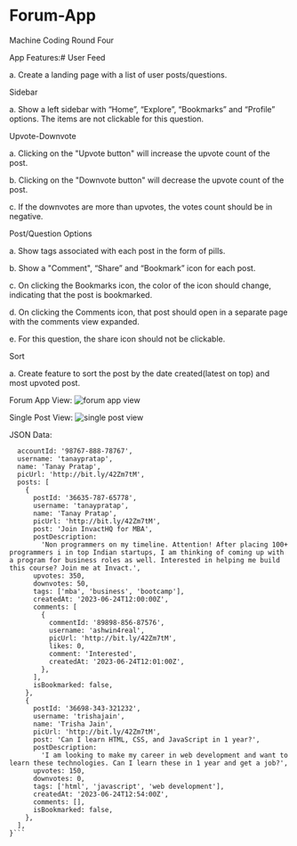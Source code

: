 # Forum-App
Machine Coding Round Four


App Features:#
User Feed

a. Create a landing page with a list of user posts/questions.

Sidebar

a. Show a left sidebar with “Home”, “Explore”, “Bookmarks” and “Profile” options. The items are not clickable for this question.

Upvote-Downvote

a. Clicking on the "Upvote button" will increase the upvote count of the post.

b. Clicking on the "Downvote button" will decrease the upvote count of the post.

c. If the downvotes are more than upvotes, the votes count should be in negative.

Post/Question Options

a. Show tags associated with each post in the form of pills.

b. Show a "Comment", “Share” and “Bookmark” icon for each post.

c. On clicking the Bookmarks icon, the color of the icon should change, indicating that the post is bookmarked.

d. On clicking the Comments icon, that post should open in a separate page with the comments view expanded.

e. For this question, the share icon should not be clickable.

Sort

a. Create feature to sort the post by the date created(latest on top) and most upvoted post.

Forum App View:
![forum app view](https://neog-lms.vercel.app/Screenshot_2023-06-24_at_2.54.54_PM.png)

Single Post View:
![single post view](https://neog-lms.vercel.app/Screenshot_2023-06-24_at_2.51.09_PM.png)

JSON Data:
```const forumData = {
  accountId: '98767-888-78767',
  username: 'tanaypratap',
  name: 'Tanay Pratap',
  picUrl: 'http://bit.ly/42Zm7tM',
  posts: [
    {
      postId: '36635-787-65778',
      username: 'tanaypratap',
      name: 'Tanay Pratap',
      picUrl: 'http://bit.ly/42Zm7tM',
      post: 'Join InvactHQ for MBA',
      postDescription:
        'Non programmers on my timeline. Attention! After placing 100+ programmers i in top Indian startups, I am thinking of coming up with a program for business roles as well. Interested in helping me build this course? Join me at Invact.',
      upvotes: 350,
      downvotes: 50,
      tags: ['mba', 'business', 'bootcamp'],
      createdAt: '2023-06-24T12:00:00Z',
      comments: [
        {
          commentId: '89898-856-87576',
          username: 'ashwin4real',
          picUrl: 'http://bit.ly/42Zm7tM',
          likes: 0,
          comment: 'Interested',
          createdAt: '2023-06-24T12:01:00Z',
        },
      ],
      isBookmarked: false,
    },
    {
      postId: '36698-343-321232',
      username: 'trishajain',
      name: 'Trisha Jain',
      picUrl: 'http://bit.ly/42Zm7tM',
      post: 'Can I learn HTML, CSS, and JavaScript in 1 year?',
      postDescription:
        'I am looking to make my career in web development and want to learn these technologies. Can I learn these in 1 year and get a job?',
      upvotes: 150,
      downvotes: 0,
      tags: ['html', 'javascript', 'web development'],
      createdAt: '2023-06-24T12:54:00Z',
      comments: [],
      isBookmarked: false,
    },
  ],
}```

